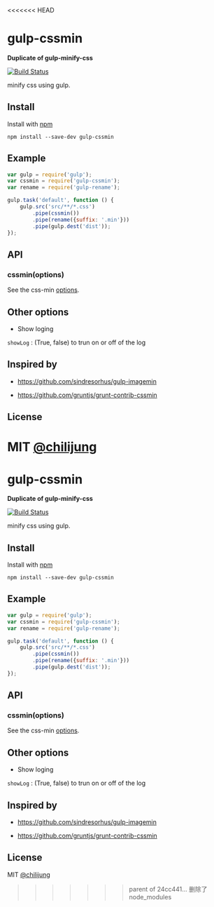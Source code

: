 <<<<<<< HEAD
# gulp-cssmin

**Duplicate of gulp-minify-css**

[![Build Status](https://travis-ci.org/chilijung/gulp-cssmin.png?branch=master)](https://travis-ci.org/chilijung/gulp-cssmin)

minify css using gulp.

## Install

Install with [npm](https://npmjs.org/package/gulp-cssmin)

```
npm install --save-dev gulp-cssmin
```


## Example

```js
var gulp = require('gulp');
var cssmin = require('gulp-cssmin');
var rename = require('gulp-rename');

gulp.task('default', function () {
	gulp.src('src/**/*.css')
		.pipe(cssmin())
		.pipe(rename({suffix: '.min'}))
		.pipe(gulp.dest('dist'));
});
```


## API

### cssmin(options)

See the css-min [options](https://github.com/GoalSmashers/clean-css).

## Other options

- Show loging

`showLog` : (True, false) to trun on or off of the log

## Inspired by

- https://github.com/sindresorhus/gulp-imagemin

- https://github.com/gruntjs/grunt-contrib-cssmin

## License

MIT [@chilijung](http://github.com/chilijung)
=======
# gulp-cssmin

**Duplicate of gulp-minify-css**

[![Build Status](https://travis-ci.org/chilijung/gulp-cssmin.png?branch=master)](https://travis-ci.org/chilijung/gulp-cssmin)

minify css using gulp.

## Install

Install with [npm](https://npmjs.org/package/gulp-cssmin)

```
npm install --save-dev gulp-cssmin
```


## Example

```js
var gulp = require('gulp');
var cssmin = require('gulp-cssmin');
var rename = require('gulp-rename');

gulp.task('default', function () {
	gulp.src('src/**/*.css')
		.pipe(cssmin())
		.pipe(rename({suffix: '.min'}))
		.pipe(gulp.dest('dist'));
});
```


## API

### cssmin(options)

See the css-min [options](https://github.com/GoalSmashers/clean-css).

## Other options

- Show loging

`showLog` : (True, false) to trun on or off of the log

## Inspired by

- https://github.com/sindresorhus/gulp-imagemin

- https://github.com/gruntjs/grunt-contrib-cssmin

## License

MIT [@chilijung](http://github.com/chilijung)
>>>>>>> parent of 24cc441... 删除了node_modules
